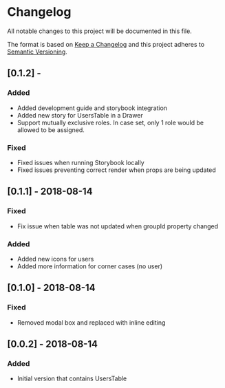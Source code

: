 # Changelog
All notable changes to this project will be documented in this file.

The format is based on [Keep a Changelog](http://keepachangelog.com/en/1.0.0/)
and this project adheres to [Semantic Versioning](http://semver.org/spec/v2.0.0.html).

## [0.1.2] -
### Added
- Added development guide and storybook integration
- Added new story for UsersTable in a Drawer
- Support mutually exclusive roles. In case set, only 1 role would be allowed to be assigned.
### Fixed
- Fixed issues when running Storybook locally
- Fixed issues preventing correct render when props are being updated

## [0.1.1] - 2018-08-14
### Fixed
- Fix issue when table was not updated when groupId property changed
### Added
- Added new icons for users
- Added more information for corner cases (no user)

## [0.1.0] - 2018-08-14
### Fixed
- Removed modal box and replaced with inline editing

## [0.0.2] - 2018-08-14
### Added
- Initial version that contains UsersTable 

